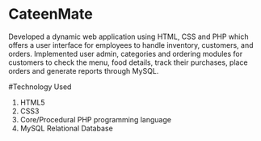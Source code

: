 # CateenMate
Developed a dynamic web application using HTML, CSS and PHP which offers a user interface for
employees to handle inventory, customers, and orders.
Implemented user admin, categories and ordering modules for customers to check the menu, food
details, track their purchases, place orders and generate reports through MySQL.

#Technology Used
1. HTML5
2. CSS3
3. Core/Procedural PHP programming language
4. MySQL Relational Database



